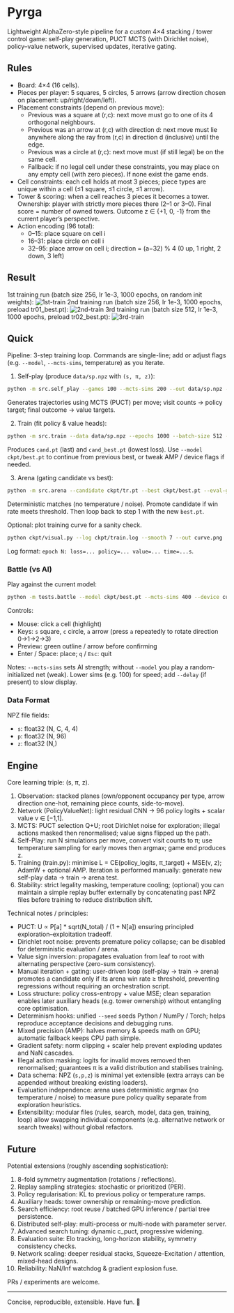 # Pyrga

Lightweight AlphaZero-style pipeline for a custom 4×4 stacking / tower control game: self-play generation, PUCT MCTS (with Dirichlet noise), policy–value network, supervised updates, iterative gating.

## Rules

- Board: 4×4 (16 cells).
- Pieces per player: 5 squares, 5 circles, 5 arrows (arrow direction chosen on placement: up/right/down/left).
- Placement constraints (depend on previous move):
  - Previous was a square at (r,c): next move must go to one of its 4 orthogonal neighbours.
  - Previous was an arrow at (r,c) with direction d: next move must lie anywhere along the ray from (r,c) in direction d (inclusive) until the edge.
  - Previous was a circle at (r,c): next move must (if still legal) be on the same cell.
  - Fallback: if no legal cell under these constraints, you may place on any empty cell (with zero pieces). If none exist the game ends.
- Cell constraints: each cell holds at most 3 pieces; piece types are unique within a cell (≤1 square, ≤1 circle, ≤1 arrow).
- Tower & scoring: when a cell reaches 3 pieces it becomes a tower. Ownership: player with strictly more pieces there (2–1 or 3–0). Final score = number of owned towers. Outcome z ∈ {+1, 0, -1} from the current player’s perspective.
- Action encoding (96 total):
  - 0–15: place square on cell i
  - 16–31: place circle on cell i
  - 32–95: place arrow on cell i; direction = (a−32) % 4 (0 up, 1 right, 2 down, 3 left)

## Result
1st training run (batch size 256, lr 1e-3, 1000 epochs, on random init weights):
![1st-train](res/1st-train.png)
2nd training run (batch size 256, lr 1e-3, 1000 epochs, preload tr01_best.pt):
![2nd-train](res/2nd-train.png)
3rd training run (batch size 512, lr 1e-3, 1000 epochs, preload tr02_best.pt):
![3rd-train](res/3rd-train.png)

## Quick
Pipeline: 3-step training loop. Commands are single-line; add or adjust flags (e.g. `--model`, `--mcts-sims`, temperature) as you iterate.

1. Self-play (produce `data/sp.npz` with `(s, π, z)`):
```bash
python -m src.self_play --games 100 --mcts-sims 200 --out data/sp.npz --seed 42
```
Generates trajectories using MCTS (PUCT) per move; visit counts -> policy target; final outcome -> value targets.

2. Train (fit policy & value heads):
```bash
python -m src.train --data data/sp.npz --epochs 1000 --batch-size 512 --save ckpt/tr.pt --log ckpt/tr.log --seed 42
```
Produces `cand.pt` (last) and `cand_best.pt` (lowest loss). Use `--model ckpt/best.pt` to continue from previous best, or tweak AMP / device flags if needed.

3. Arena (gating candidate vs best):
```bash
python -m src.arena --candidate ckpt/tr.pt --best ckpt/best.pt --eval-games 50 --mcts-sims 400 --accept-rate 0.55
```
Deterministic matches (no temperature / noise). Promote candidate if win rate meets threshold. Then loop back to step 1 with the new `best.pt`.

Optional: plot training curve for a sanity check.
```bash
python ckpt/visual.py --log ckpt/train.log --smooth 7 --out curve.png
```
Log format: `epoch N: loss=... policy=... value=... time=...s`.

### Battle (vs AI)
Play against the current model:
```bash
python -m tests.battle --model ckpt/best.pt --mcts-sims 400 --device cuda
```
Controls:
- Mouse: click a cell (highlight)
- Keys: `s` square, `c` circle, `a` arrow (press `a` repeatedly to rotate direction 0→1→2→3)
- Preview: green outline / arrow before confirming
- Enter / Space: place; `q` / `Esc`: quit

Notes: `--mcts-sims` sets AI strength; without `--model` you play a random-initialized net (weak). Lower sims (e.g. 100) for speed; add `--delay` (if present) to slow display.

### Data Format
NPZ file fields:
- `s`: float32 (N, C, 4, 4)
- `p`: float32 (N, 96)
- `z`: float32 (N,)

## Engine

Core learning triple: (s, π, z).

1. Observation: stacked planes (own/opponent occupancy per type, arrow direction one-hot, remaining piece counts, side-to-move).
2. Network (PolicyValueNet): light residual CNN → 96 policy logits + scalar value v ∈ [−1,1].
3. MCTS: PUCT selection Q+U; root Dirichlet noise for exploration; illegal actions masked then renormalised; value signs flipped up the path.
4. Self-Play: run N simulations per move, convert visit counts to π; use temperature sampling for early moves then argmax; game end produces z.
5. Training (train.py): minimise L = CE(policy_logits, π_target) + MSE(v, z); AdamW + optional AMP. Iteration is performed manually: generate new self-play data → train → arena test.
6. Stability: strict legality masking, temperature cooling; (optional) you can maintain a simple replay buffer externally by concatenating past NPZ files before training to reduce distribution shift.

Technical notes / principles:
- PUCT: U ∝ P[a] * sqrt(N_total) / (1 + N[a]) ensuring principled exploration–exploitation tradeoff.
- Dirichlet root noise: prevents premature policy collapse; can be disabled for deterministic evaluation / arena.
- Value sign inversion: propagates evaluation from leaf to root with alternating perspective (zero-sum consistency).
- Manual iteration + gating: user-driven loop (self-play → train → arena) promotes a candidate only if its arena win rate ≥ threshold, preventing regressions without requiring an orchestration script.
- Loss structure: policy cross-entropy + value MSE; clean separation enables later auxiliary heads (e.g. tower ownership) without entangling core optimisation.
- Determinism hooks: unified `--seed` seeds Python / NumPy / Torch; helps reproduce acceptance decisions and debugging runs.
- Mixed precision (AMP): halves memory & speeds math on GPU; automatic fallback keeps CPU path simple.
- Gradient safety: norm clipping + scaler help prevent exploding updates and NaN cascades.
- Illegal action masking: logits for invalid moves removed then renormalised; guarantees π is a valid distribution and stabilises training.
- Data schema: NPZ (`s,p,z`) is minimal yet extensible (extra arrays can be appended without breaking existing loaders).
- Evaluation independence: arena uses deterministic argmax (no temperature / noise) to measure pure policy quality separate from exploration heuristics.
- Extensibility: modular files (rules, search, model, data gen, training, loop) allow swapping individual components (e.g. alternative network or search tweaks) without global refactors.

## Future

Potential extensions (roughly ascending sophistication):
1. 8-fold symmetry augmentation (rotations / reflections).
2. Replay sampling strategies: stochastic or prioritized (PER).
3. Policy regularisation: KL to previous policy or temperature ramps.
4. Auxiliary heads: tower ownership or remaining-move prediction.
5. Search efficiency: root reuse / batched GPU inference / partial tree persistence.
6. Distributed self-play: multi-process or multi-node with parameter server.
7. Advanced search tuning: dynamic c_puct, progressive widening.
8. Evaluation suite: Elo tracking, long-horizon stability, symmetry consistency checks.
9. Network scaling: deeper residual stacks, Squeeze-Excitation / attention, mixed-head designs.
10. Reliability: NaN/Inf watchdog & gradient explosion fuse.

PRs / experiments are welcome.

---
Concise, reproducible, extensible. Have fun. 🧠
